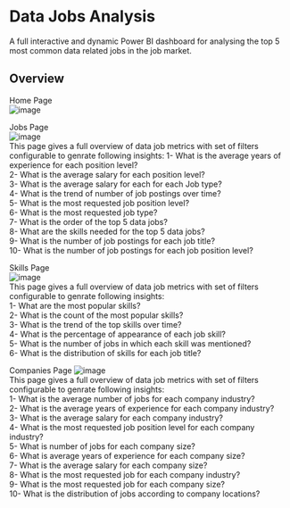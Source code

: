 # Data Jobs Analysis
A full interactive and dynamic Power BI dashboard for analysing the top 5 most common data related jobs in the job market. 


## Overview    
Home Page  
![image](https://github.com/Pranjali-d/Data_job_market_Analysis/assets/49934575/477f8c3e-573e-4fcb-82ec-00ae14dd0943)
  

Jobs Page  
![image](https://github.com/Pranjali-d/Data_job_market_Analysis/assets/49934575/08ec4deb-dfa7-4440-ac01-5aa19a647a26)  
This page gives a full overview of data job metrics with set of filters configurable to genrate following insights:
1- What is the average years of experience for each position level?  
2- What is the average salary for each position level?  
3- What is the average salary for each for each Job type?  
4- What is the trend of number of job postings over time?  
5- What is the most requested job position level?  
6- What is the most requested job type?  
7- What is the order of the top 5 data jobs?  
8- What are the skills needed for the top 5 data jobs?  
9- What is the number of job postings for each job title?  
10- What is the number of job postings for each job position level?  
 

Skills Page  
![image](https://github.com/Pranjali-d/Data_job_market_Analysis/assets/49934575/9b94f620-3ee3-4b18-81c2-d844a425133f)    
This page gives a full overview of data job metrics with set of filters configurable to genrate following insights:  
1- What are the most popular skills?  
2- What is the count of the most popular skills?  
3- What is the trend of the top skills over time?  
4- What is the percentage of appearance of each job skill?  
5- What is the number of jobs in which each skill was mentioned?  
6- What is the distribution of skills for each job title?  
  
Companies Page
![image](https://github.com/Pranjali-d/Data_job_market_Analysis/assets/49934575/3016aa6a-53ae-410e-9508-86bedfe48907)  
This page gives a full overview of data job metrics with set of filters configurable to genrate following insights:  
1- What is the average number of jobs for each company industry?  
2- What is the average years of experience for each company industry?  
3- What is the average salary for each company industry?  
4- What is the most requested job position level for each company industry?  
5- What is number of jobs for each company size?  
6- What is average years of experience for each company size?  
7- What is the average salary for each company size?  
8- What is the most requested job for each company industry?  
9- What is the most requested job for each company size?  
10- What is the distribution of jobs according to company locations?   
  
  

